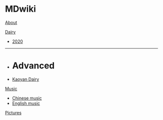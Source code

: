 # MDwiki

[About](index.md)

[Dairy]()

  * [2020](dairy/2020.md)
- - - -
  * # Advanced
  * [Kaoyan Dairy](dairy/kaoyandairy.md)

[Music]()

  * [Chinese music](math/levy_processes.md)
  * [English music](math/levy_processes.md)

[Pictures](coding/PythonNote.md)


<script src="https://polyfill.io/v3/polyfill.min.js?features=es6"></script>
<script id="MathJax-script" async src="https://cdn.jsdelivr.net/npm/mathjax@3/es5/tex-mml-chtml.js"></script>
